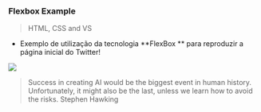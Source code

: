 ### Flexbox Example
> HTML, CSS and VS

- Exemplo de utilização da tecnologia **FlexBox ** para reproduzir a página inicial do Twitter!


![](https://www.charlesrj.com/wp-content/uploads/2019/01/CSS-3-logo-flexbox.jpg)

> Success in creating AI would be the biggest event in human history. Unfortunately, it might also be the last, unless we learn how to avoid the risks. Stephen Hawking


